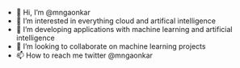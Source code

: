 - 👋 Hi, I’m @mngaonkar
- 👀 I’m interested in everything cloud and artifical intelligence
- 🌱 I’m developing applications with machine learning and artificial intelligence
- 💞️ I’m looking to collaborate on machine learning projects
- 📫 How to reach me twitter @mngaonkar

<!---
mngaonkar/mngaonkar is a ✨ special ✨ repository because its `README.md` (this file) appears on your GitHub profile.
You can click the Preview link to take a look at your changes.
--->
